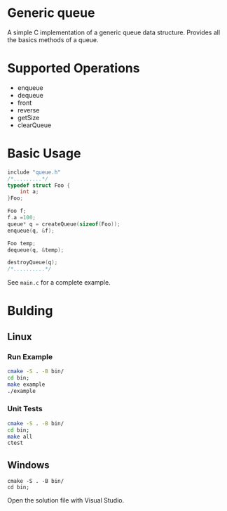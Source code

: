 # Generic queue

A simple C implementation of a generic queue data structure.
Provides all the basics methods of a queue.

# Supported Operations

* enqueue
* dequeue
* front
* reverse
* getSize
* clearQueue


# Basic Usage

```C
include "queue.h"
/*.........*/
typedef struct Foo {
	int a;
}Foo;

Foo f;
f.a =100;
queue* q = createQueue(sizeof(Foo));
enqueue(q, &f);

Foo temp;
dequeue(q, &temp);

destroyQueue(q);
/*..........*/

```

See ```main.c``` for a complete example.

# Bulding
## Linux
### Run Example

```bash
cmake -S . -B bin/
cd bin;
make example
./example
```

### Unit Tests

```bash
cmake -S . -B bin/
cd bin;
make all
ctest
```

## Windows
```
cmake -S . -B bin/
cd bin;
```
Open the solution file with Visual Studio.
